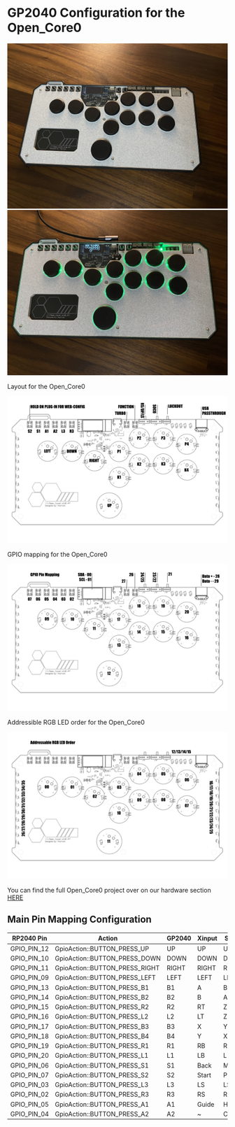 # GP2040 Configuration for the Open_Core0

![Open_Core0](assets/Open_Core0.jpg)
![Open_Core02](assets/Open_Core0_2.jpg)

Layout for the Open_Core0

![Layout](assets/Open_Core0_layout.png)

GPIO mapping for the Open_Core0

![Pin Mapping](assets/Open_Core0_pin_mapping.png)

Addressible RGB LED order for the Open_Core0

![LED Order](assets/Open_Core0_LED_order.png)

You can find the full Open_Core0 project over on our hardware section [HERE](https://github.com/OpenStickCommunity/Hardware/tree/main/Boards/GP2040-CE%20Official%20Controllers/Open_Core0)

## Main Pin Mapping Configuration

| RP2040 Pin | Action                        | GP2040 | Xinput | Switch | PS3/4/5  | Dinput | Arcade |
|------------|-------------------------------|--------|--------|--------|----------|--------|--------|
| GPIO_PIN_12| GpioAction::BUTTON_PRESS_UP   | UP     | UP     | UP      | UP      | UP     | UP     |
| GPIO_PIN_10| GpioAction::BUTTON_PRESS_DOWN | DOWN   | DOWN   | DOWN    | DOWN    | DOWN   | DOWN   |
| GPIO_PIN_11| GpioAction::BUTTON_PRESS_RIGHT| RIGHT  | RIGHT  | RIGHT   | RIGHT   | RIGHT  | RIGHT  |
| GPIO_PIN_09| GpioAction::BUTTON_PRESS_LEFT | LEFT   | LEFT   | LEFT    | LEFT    | LEFT   | LEFT   |
| GPIO_PIN_13| GpioAction::BUTTON_PRESS_B1   | B1     | A      | B       | Cross   | 2      | K1     |
| GPIO_PIN_14| GpioAction::BUTTON_PRESS_B2   | B2     | B      | A       | Circle  | 3      | K2     |
| GPIO_PIN_15| GpioAction::BUTTON_PRESS_R2   | R2     | RT     | ZR      | R2      | 8      | K3     |
| GPIO_PIN_16| GpioAction::BUTTON_PRESS_L2   | L2     | LT     | ZL      | L2      | 7      | K4     |
| GPIO_PIN_17| GpioAction::BUTTON_PRESS_B3   | B3     | X      | Y       | Square  | 1      | P1     |
| GPIO_PIN_18| GpioAction::BUTTON_PRESS_B4   | B4     | Y      | X       | Triangle| 4      | P2     |
| GPIO_PIN_19| GpioAction::BUTTON_PRESS_R1   | R1     | RB     | R       | R1      | 6      | P3     |
| GPIO_PIN_20| GpioAction::BUTTON_PRESS_L1   | L1     | LB     | L       | L1      | 5      | P4     |
| GPIO_PIN_06| GpioAction::BUTTON_PRESS_S1   | S1     | Back   | Minus   | Select  | 9      | Coin   |
| GPIO_PIN_07| GpioAction::BUTTON_PRESS_S2   | S2     | Start  | Plus    | Start   | 10     | Start  |
| GPIO_PIN_03| GpioAction::BUTTON_PRESS_L3   | L3     | LS     | LS      | L3      | 11     | LS     |
| GPIO_PIN_02| GpioAction::BUTTON_PRESS_R3   | R3     | RS     | RS      | R3      | 12     | RS     |
| GPIO_PIN_05| GpioAction::BUTTON_PRESS_A1   | A1     | Guide  | Home    | PS      | 13     | ~      |
| GPIO_PIN_04| GpioAction::BUTTON_PRESS_A2   | A2     | ~      | Capture | ~       | 14     | ~      |